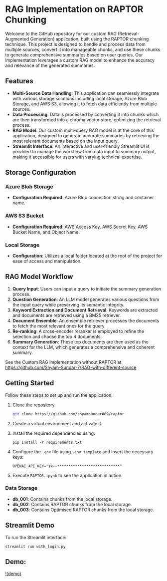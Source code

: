 # RAG Implementation on RAPTOR Chunking

Welcome to the GitHub repository for our custom RAG (Retrieval-Augmented Generation) application, built using the RAPTOR chunking technique. This project is designed to handle and process data from multiple sources, convert it into manageable chunks, and use these chunks to generate comprehensive summaries based on user queries. Our implementation leverages a custom RAG model to enhance the accuracy and relevance of the generated summaries.

## Features

- **Multi-Source Data Handling**: This application can seamlessly integrate with various storage solutions including local storage, Azure Blob Storage, and AWS S3, allowing it to fetch data efficiently from multiple sources.
- **Data Processing**: Data is processed by converting it into chunks which are then transformed into a chroma vector store, optimizing the retrieval process.
- **RAG Model**: Our custom multi-query RAG model is at the core of this application, designed to generate accurate summaries by retrieving the most relevant documents based on the input query.
- **Streamlit Interface**: An interactive and user-friendly Streamlit UI is provided to manage the workflow from data input to summary output, making it accessible for users with varying technical expertise.

## Storage Configuration

### Azure Blob Storage
- **Configuration Required**: Azure Blob connection string and container name.

### AWS S3 Bucket
- **Configuration Required**: AWS Access Key, AWS Secret Key, AWS Bucket Name, and Object Name.

### Local Storage
- **Configuration**: Utilizes a local folder located at the root of the project for ease of access and manipulation.

## RAG Model Workflow

1. **Query Input**: Users can input a query to initiate the summary generation process.
2. **Question Generation**: An LLM model generates various questions from the input query while preserving its semantic integrity.
3. **Keyword Extraction and Document Retrieval**: Keywords are extracted and documents are retrieved using a BM25 retriever.
4. **Document Ensemble**: An ensemble retriever processes the documents to fetch the most relevant ones for the query.
5. **Re-ranking**: A cross-encoder reranker is employed to refine the selection and choose the top 4 documents.
6. **Summary Generation**: These top documents are then used as the context for the LLM, which generates a comprehensive and coherent summary.

See the Custom RAG implementation without RAPTOR at https://github.com/Shyam-Sundar-7/RAG-with-different-source

## Getting Started

Follow these steps to set up and run the application:

1. Clone the repository.
    ```bash
    git clone https://github.com/shyamsundar009/raptor
    ```

2. Create a virtual environment and activate it.

3. Install the required dependencies using:
   ```
   pip install -r requirements.txt
   ```
4. Configure the `.env` file using `.env_template` and insert the necessary keys:
   ```
   OPENAI_API_KEY="sk--****************************"
   ```
5. Execute `RAPTOR.ipynb` to see the application in action.

### Data Storage

- **db_001**: Contains chunks from the local storage.
- **db_002**: Contains RAPTOR chunks from the local storage.
- **db_003**: Contains Optimised RAPTOR chunks from the local storage.
## Streamlit Demo

To run the Streamlit interface:
```
streamlit run with_login.py
```

## Demo:

[!(demo)](
https://github.com/shyamsundar009/raptor/assets/167984593/f1ac0bd0-ab13-4ce3-a9b5-eaa0090de9bb
)